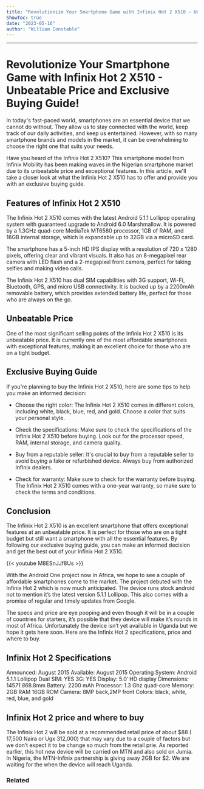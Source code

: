 ```yaml
---
title: "Revolutionize Your Smartphone Game with Infinix Hot 2 X510 - Unbeatable Price and Exclusive Buying Guide!"
ShowToc: true 
date: "2023-05-16"
author: "William Constable"
---
```

*****
# Revolutionize Your Smartphone Game with Infinix Hot 2 X510 - Unbeatable Price and Exclusive Buying Guide!

In today's fast-paced world, smartphones are an essential device that we cannot do without. They allow us to stay connected with the world, keep track of our daily activities, and keep us entertained. However, with so many smartphone brands and models in the market, it can be overwhelming to choose the right one that suits your needs.

Have you heard of the Infinix Hot 2 X510? This smartphone model from Infinix Mobility has been making waves in the Nigerian smartphone market due to its unbeatable price and exceptional features. In this article, we'll take a closer look at what the Infinix Hot 2 X510 has to offer and provide you with an exclusive buying guide.

## Features of Infinix Hot 2 X510

The Infinix Hot 2 X510 comes with the latest Android 5.1.1 Lollipop operating system with guaranteed upgrade to Android 6.0 Marshmallow. It is powered by a 1.3GHz quad-core MediaTek MT6580 processor, 1GB of RAM, and 16GB internal storage, which is expandable up to 32GB via a microSD card.

The smartphone has a 5-inch HD IPS display with a resolution of 720 x 1280 pixels, offering clear and vibrant visuals. It also has an 8-megapixel rear camera with LED flash and a 2-megapixel front camera, perfect for taking selfies and making video calls.

The Infinix Hot 2 X510 has dual SIM capabilities with 3G support, Wi-Fi, Bluetooth, GPS, and micro USB connectivity. It is backed up by a 2200mAh removable battery, which provides extended battery life, perfect for those who are always on the go.

## Unbeatable Price

One of the most significant selling points of the Infinix Hot 2 X510 is its unbeatable price. It is currently one of the most affordable smartphones with exceptional features, making it an excellent choice for those who are on a tight budget.

## Exclusive Buying Guide

If you're planning to buy the Infinix Hot 2 X510, here are some tips to help you make an informed decision:

- Choose the right color: The Infinix Hot 2 X510 comes in different colors, including white, black, blue, red, and gold. Choose a color that suits your personal style.

- Check the specifications: Make sure to check the specifications of the Infinix Hot 2 X510 before buying. Look out for the processor speed, RAM, internal storage, and camera quality.

- Buy from a reputable seller: It's crucial to buy from a reputable seller to avoid buying a fake or refurbished device. Always buy from authorized Infinix dealers.

- Check for warranty: Make sure to check for the warranty before buying. The Infinix Hot 2 X510 comes with a one-year warranty, so make sure to check the terms and conditions.

## Conclusion

The Infinix Hot 2 X510 is an excellent smartphone that offers exceptional features at an unbeatable price. It is perfect for those who are on a tight budget but still want a smartphone with all the essential features. By following our exclusive buying guide, you can make an informed decision and get the best out of your Infinix Hot 2 X510.

{{< youtube M8ESnJJf8Us >}} 



With the Android One project now in Africa, we hope to see a couple of affordable smartphones come to the market. The project debuted with the Infinix Hot 2 which is now much anticipated. The device runs stock android not to mention it’s the latest version 5.1.1 Lollipop. This also comes with a promise of regular and timely updates from Google.
 
The specs and price are eye pooping and even though it will be in a couple of countries for starters, it’s possible that they device will make it’s rounds in most of Africa. Unfortunately the device isn’t yet available in Uganda but we hope it gets here soon. Here are the Infinix Hot 2 specifications, price and where to buy.
 
## Infinix Hot 2 Specifications
 
Announced: August 2015
Available: August 2015
Operating System: Android 5.1.1 Lollipop
Dual SIM: YES
3G: YES
Display: 5.0′ HD display
Dimensions: 145*71.86*8.8mm
Battery: 2200 mAh
Processor: 1.3 Ghz quad-core
Memory: 2GB RAM 16GB ROM
Camera: 8MP back,2MP front
Colors: black, white, red, blue, and gold
 
## 
 
## Infinix Hot 2 price and where to buy
 
The Infinix Hot 2 will be sold at a recommended retail price of about $88 ( 17,500 Naira or Ugx 312,000) that may vary due to a couple of factors but we don’t expect it to be change so much from the retail prie. As reported earlier, this hot new device will be carried on MTN and also sold on Jumia. In Nigeria, the MTN-Infinix partnership is giving away 2GB for $2. We are waiting for the when the device will reach Uganda.
 
### Related



